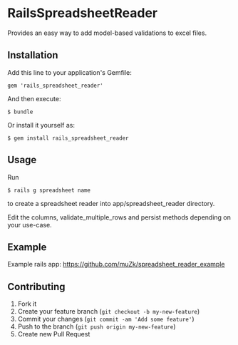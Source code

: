 # RailsSpreadsheetReader

Provides an easy way to add model-based validations to excel files.

## Installation

Add this line to your application's Gemfile:

    gem 'rails_spreadsheet_reader'

And then execute:

    $ bundle

Or install it yourself as:

    $ gem install rails_spreadsheet_reader

## Usage

Run

    $ rails g spreadsheet name

to create a spreadsheet reader into app/spreadsheet_reader directory.

Edit the columns, validate_multiple_rows and persist methods depending on your use-case.

## Example

Example rails app: https://github.com/muZk/spreadsheet_reader_example

## Contributing

1. Fork it
2. Create your feature branch (`git checkout -b my-new-feature`)
3. Commit your changes (`git commit -am 'Add some feature'`)
4. Push to the branch (`git push origin my-new-feature`)
5. Create new Pull Request
